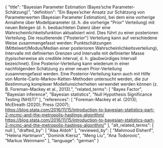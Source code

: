 {
    "title": "Bayesian Parameter Estimation (Bayes’sche Parameter-Schätzung)",
    "definition": "Ein Bayes’scher Ansatz zur Schätzung von Parameterwerten (Bayesian Parameter Estimation), bei dem eine vorherige Annahme über Modellparameter (d. h. die vorherige \"Prior\" Verteilung) mit neuen Belegen (d. h. beobachteten Daten) über eine Wahrscheinlichkeitsfunktion aktualisiert wird. Dies führt zu einer posterioren Verteilung. Die resultierende (\"Posterior\") Verteilung kann auf verschiedene Weise zusammengefasst werden: Punktschätzungen (Mittelwert/Modus/Median einer posterioren Wahrscheinlichkeitsverteilung), Intervalle mit definierten Grenzen und Intervalle mit definierter Masse (typischerweise als credible interval, d. h. glaubwürdiges Intervall bezeichnet). Eine Posterior-Verteilung kann wiederum in einer nachfolgenden Schätzung zu einer neuen Prior-Verteilung zusammengefasst werden. Eine Posterior-Verteilung kann auch mit Hilfe von Monte-Carlo-Markov-Ketten-Methoden untersucht werden, die zur Bestimmung komplexer Modellunsicherheiten verwendet werden können (z. B. Foreman-Mackey et al., 2013).",
    "related_terms": [
        "Bayes Factor",
        "Bayesian inference",
        "Bayesian statistics",
        "Null Hypothesis Significance Testing (NHST)"
    ],
    "references": [
        "Foreman-Mackey et al. (2013); McElreath (2020); Press (2007); https://blog.stata.com/2016/11/15/introduction-to-bayesian-statistics-part-2-mcmc-and-the-metropolis-hastings-algorithm/ https://blog.stata.com/2016/11/15/introduction-to-bayesian-statistics-part-2-mcmc-and-the-metropolis-hastings-algorithm/"
    ],
    "alt_related_terms": [
        null
    ],
    "drafted_by": [
        "Alaa Aldoh"
    ],
    "reviewed_by": [
        "Mahmoud Elsherif",
        "Helena Hartmann",
        "Dominik Kiersz",
        "Meng Liu",
        "Ana Todorovic",
        "Markus Weinmann"
    ],
    "language": "german"
}